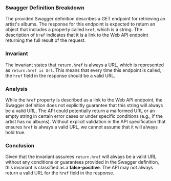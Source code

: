 ### Swagger Definition Breakdown
The provided Swagger definition describes a GET endpoint for retrieving an artist's albums. The response for this endpoint is expected to return an object that includes a property called `href`, which is a string. The description of `href` indicates that it is a link to the Web API endpoint returning the full result of the request.

### Invariant
The invariant states that `return.href` is always a URL, which is represented as `return.href is Url`. This means that every time this endpoint is called, the `href` field in the response should be a valid URL.

### Analysis
While the `href` property is described as a link to the Web API endpoint, the Swagger definition does not explicitly guarantee that this string will always be a valid URL. The API could potentially return a malformed URL or an empty string in certain error cases or under specific conditions (e.g., if the artist has no albums). Without explicit validation in the API specification that ensures `href` is always a valid URL, we cannot assume that it will always hold true. 

### Conclusion
Given that the invariant assumes `return.href` will always be a valid URL without any conditions or guarantees provided in the Swagger definition, this invariant is classified as a **false-positive**. The API may not always return a valid URL for the `href` field in the response.
